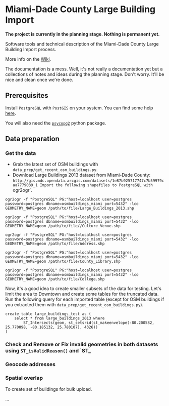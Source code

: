 # Miami-Dade County Large Building Import

**The project is currently in the planning stage. Nothing is permanent yet.**

Software tools and technical description of the Miami-Dade County Large Building Import process.

More info on the [Wiki](http://wiki.openstreetmap.org/wiki/Miami-Dade_County_Large_Building_Import).

The documentation is a mess. Well, it's not really a documentation yet but a collections of notes and ideas during the planning stage. Don't worry. It'll be nice and clean once we're done.

## Prerequisites 

Install `PostgreSQL` with `PostGIS` on your system. You can find some help [here](http://wiki.openstreetmap.org/wiki/PostGIS/Installation#).

You will also need the [`psycopg2`](http://initd.org/psycopg/docs/install.html#install-from-package) python package.

## Data preparation

### Get the data

- Grab the latest set of OSM buildings with `data_prep/get_recent_osm_buildings.py`.
- Download Large Buildings 2013 dataset from Miami-Dade County: `http://gis.mdc.opendata.arcgis.com/datasets/1e87b925717747c7b59979caa7779039_1
Import the following shapefiles to PostgreSQL with `ogr2ogr`.

```
ogr2ogr -f "PostgreSQL" PG:"host=localhost user=postgres password=postgres dbname=osmbuildings_miami port=5432" -lco GEOMETRY_NAME=geom /path/to/file/Large_Buildings_2013.shp

ogr2ogr -f "PostgreSQL" PG:"host=localhost user=postgres password=postgres dbname=osmbuildings_miami port=5432" -lco GEOMETRY_NAME=geom /path/to/file//Culture_Venue.shp

ogr2ogr -f "PostgreSQL" PG:"host=localhost user=postgres password=postgres dbname=osmbuildings_miami port=5432" -lco GEOMETRY_NAME=geom /path/to/file/Address.shp

ogr2ogr -f "PostgreSQL" PG:"host=localhost user=postgres password=postgres dbname=osmbuildings_miami port=5432" -lco GEOMETRY_NAME=geom /path/to/file/County_Library.shp

ogr2ogr -f "PostgreSQL" PG:"host=localhost user=postgres password=postgres dbname=osmbuildings_miami port=5432" -lco GEOMETRY_NAME=geom /path/to/file/College.shp
```

Now, it's a good idea to create smaller subsets of the data for testing. Let's limit the area to Downtown and create some tables for the truncated data.
Run the following query for each imported table (except for OSM buildings if you extracted them with `data_prep/get_recent_osm_buildings.py`).

```sqlgeomfield
create table large_buildings_test as (
	select * from large_buildings_2013 where
		ST_Intersects(geom, st_setsrid(st_makeenvelope(-80.200582, 25.770098, -80.185132, 25.780107), 4326))
)
```
### Check and Remove or Fix invalid geometries in both datasets using `ST_isValidReason()` and `ST_

### Geocode addresses

### Spatial overlap

To create set of buildings for bulk upload.

...


